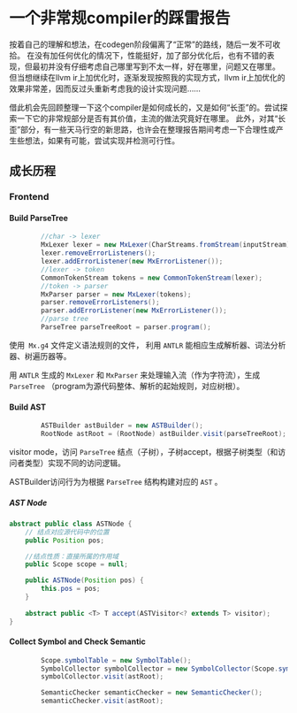 # 一个非常规compiler的踩雷报告
按着自己的理解和想法，在codegen阶段偏离了“正常”的路线，随后一发不可收拾。
在没有加任何优化的情况下，性能挺好，加了部分优化后，也有不错的表现，但最初并没有仔细考虑自己哪里写到不太一样，好在哪里，问题又在哪里。
但当想继续在llvm ir上加优化时，逐渐发现按照我的实现方式，llvm ir上加优化的效果非常差，因而反过头重新考虑我的设计实现问题……

借此机会先回顾整理一下这个compiler是如何成长的，又是如何“长歪”的。尝试探索一下它的非常规部分是否有其价值，主流的做法究竟好在哪里。
此外，对其“长歪”部分，有一些天马行空的新思路，也许会在整理报告期间考虑一下合理性或产生些想法，如果有可能，尝试实现并检测可行性。

## 成长历程
### Frontend
#### Build ParseTree
```java
        //char -> lexer
        MxLexer lexer = new MxLexer(CharStreams.fromStream(inputStream));
        lexer.removeErrorListeners();
        lexer.addErrorListener(new MxErrorListener());
        //lexer -> token
        CommonTokenStream tokens = new CommonTokenStream(lexer);
        //token -> parser
        MxParser parser = new MxLexer(tokens);
        parser.removeErrorListeners();
        parser.addErrorListener(new MxErrorListener());
        //parse tree
        ParseTree parseTreeRoot = parser.program();
```
使用` Mx.g4` 文件定义语法规则的文件， 利用 `ANTLR` 能相应生成解析器、词法分析器、树遍历器等。

用 `ANTLR` 生成的 `MxLexer` 和 `MxParser` 来处理输入流（作为字符流），生成 `ParseTree` （program为源代码整体、解析的起始规则，对应树根）。
#### Build AST 
```java
        ASTBuilder astBuilder = new ASTBuilder();
        RootNode astRoot = (RootNode) astBuilder.visit(parseTreeRoot);
```

visitor mode，访问 `ParseTree` 结点（子树），子树accept，根据子树类型（和访问者类型）实现不同的访问逻辑。

ASTBuilder访问行为为根据 `ParseTree` 结构构建对应的 `AST` 。

##### AST Node
```java
abstract public class ASTNode {
    // 结点对应源代码中的位置
    public Position pos;

    //结点性质：直接所属的作用域
    public Scope scope = null;

    public ASTNode(Position pos) {
        this.pos = pos;
    }
    
    abstract public <T> T accept(ASTVisitor<? extends T> visitor);
}
```

#### Collect Symbol and Check Semantic
```java
        Scope.symbolTable = new SymbolTable();
        SymbolCollector symbolCollector = new SymbolCollector(Scope.symbolTable);
        symbolCollector.visit(astRoot);
```

```java
        SemanticChecker semanticChecker = new SemanticChecker();
        semanticChecker.visit(astRoot);
```

